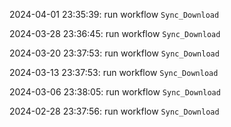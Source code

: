 2024-04-01 23:35:39: run workflow `Sync_Download` 

2024-03-28 23:36:45: run workflow `Sync_Download` 

2024-03-20 23:37:53: run workflow `Sync_Download` 

2024-03-13 23:37:53: run workflow `Sync_Download` 

2024-03-06 23:38:05: run workflow `Sync_Download` 

2024-02-28 23:37:56: run workflow `Sync_Download` 


